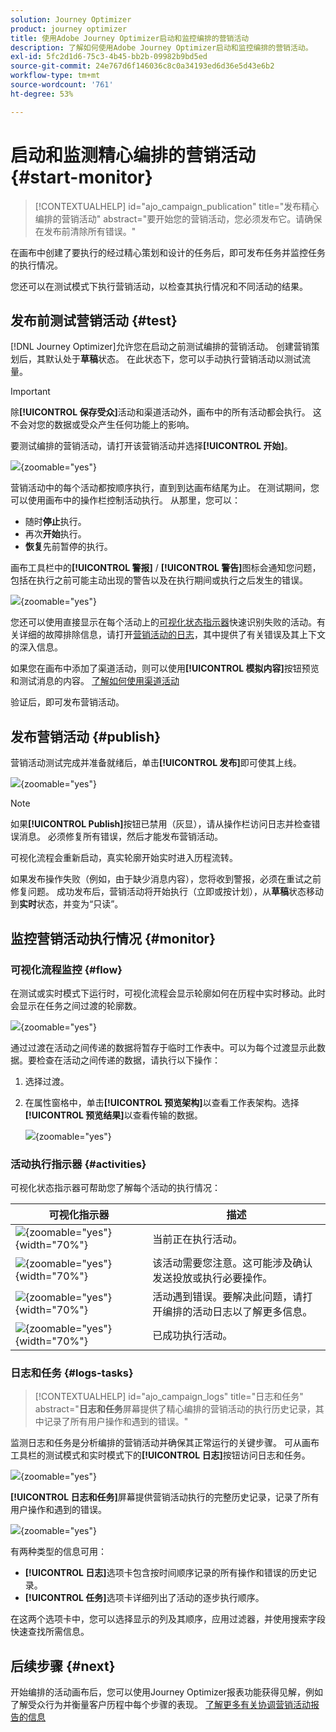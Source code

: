 ```yaml
---
solution: Journey Optimizer
product: journey optimizer
title: 使用Adobe Journey Optimizer启动和监控编排的营销活动
description: 了解如何使用Adobe Journey Optimizer启动和监控编排的营销活动。
exl-id: 5fc2d1d6-75c3-4b45-bb2b-09982b9bd5ed
source-git-commit: 24e767d6f146036c8c0a34193ed6d36e5d43e6b2
workflow-type: tm+mt
source-wordcount: '761'
ht-degree: 53%

---
```



# 启动和监测精心编排的营销活动 {#start-monitor}

>[!CONTEXTUALHELP]
>id="ajo_campaign_publication"
>title="发布精心编排的营销活动"
>abstract="要开始您的营销活动，您必须发布它。请确保在发布前清除所有错误。"

在画布中创建了要执行的经过精心策划和设计的任务后，即可发布任务并监控任务的执行情况。

您还可以在测试模式下执行营销活动，以检查其执行情况和不同活动的结果。

## 发布前测试营销活动 {#test}

[!DNL Journey Optimizer]允许您在启动之前测试编排的营销活动。 创建营销策划后，其默认处于&#x200B;**草稿**&#x200B;状态。 在此状态下，您可以手动执行营销活动以测试流量。

>[!IMPORTANT]
>
>除&#x200B;**[!UICONTROL 保存受众]**&#x200B;活动和渠道活动外，画布中的所有活动都会执行。 这不会对您的数据或受众产生任何功能上的影响。

要测试编排的营销活动，请打开该营销活动并选择&#x200B;**[!UICONTROL 开始]**。

![](assets/campaign-start.png){zoomable="yes"}

营销活动中的每个活动都按顺序执行，直到到达画布结尾为止。 在测试期间，您可以使用画布中的操作栏控制活动执行。 从那里，您可以：

* 随时&#x200B;**停止**&#x200B;执行。
* 再次&#x200B;**开始**&#x200B;执行。
* **恢复**&#x200B;先前暂停的执行。

画布工具栏中的&#x200B;**[!UICONTROL 警报]** / **[!UICONTROL 警告]**&#x200B;图标会通知您问题，包括在执行之前可能主动出现的警告以及在执行期间或执行之后发生的错误。

![](assets/campaign-warning.png){zoomable="yes"}

您还可以使用直接显示在每个活动上的[可视化状态指示器](#activities)快速识别失败的活动。有关详细的故障排除信息，请打开[营销活动的日志](#logs-tasks)，其中提供了有关错误及其上下文的深入信息。

如果您在画布中添加了渠道活动，则可以使用&#x200B;**[!UICONTROL 模拟内容]**&#x200B;按钮预览和测试消息的内容。 [了解如何使用渠道活动](activities/channels.md)

验证后，即可发布营销活动。

## 发布营销活动 {#publish}

营销活动测试完成并准备就绪后，单击&#x200B;**[!UICONTROL 发布]**&#x200B;即可使其上线。

![](assets/campaign-publish.png){zoomable="yes"}

>[!NOTE]
>
>如果&#x200B;**[!UICONTROL Publish]**&#x200B;按钮已禁用（灰显），请从操作栏访问日志并检查错误消息。 必须修复所有错误，然后才能发布营销活动。

可视化流程会重新启动，真实轮廓开始实时进入历程流转。

如果发布操作失败（例如，由于缺少消息内容），您将收到警报，必须在重试之前修复问题。 成功发布后，营销活动将开始执行（立即或按计划），从&#x200B;**草稿**&#x200B;状态移动到&#x200B;**实时**&#x200B;状态，并变为“只读”。

## 监控营销活动执行情况 {#monitor}

### 可视化流程监控 {#flow}

在测试或实时模式下运行时，可视化流程会显示轮廓如何在历程中实时移动。此时会显示在任务之间过渡的轮廓数。

![](assets/workflow-execution.png){zoomable="yes"}

通过过渡在活动之间传递的数据将暂存于临时工作表中。可以为每个过渡显示此数据。要检查在活动之间传递的数据，请执行以下操作：

1. 选择过渡。
1. 在属性窗格中，单击&#x200B;**[!UICONTROL 预览架构]**&#x200B;以查看工作表架构。选择&#x200B;**[!UICONTROL 预览结果]**&#x200B;以查看传输的数据。

   ![](assets/transition.png){zoomable="yes"}

### 活动执行指示器 {#activities}

可视化状态指示器可帮助您了解每个活动的执行情况：

| 可视化指示器 | 描述 |
|-----|------------|
| ![](assets/activity-status-pending.png){zoomable="yes"}{width="70%"} | 当前正在执行活动。 |
| ![](assets/activity-status-orange.png){zoomable="yes"}{width="70%"} | 该活动需要您注意。这可能涉及确认发送投放或执行必要操作。 |
| ![](assets/activity-status-red.png){zoomable="yes"}{width="70%"} | 活动遇到错误。要解决此问题，请打开编排的活动日志以了解更多信息。 |
| ![](assets/activity-status-green.png){zoomable="yes"}{width="70%"} | 已成功执行活动。 |

### 日志和任务 {#logs-tasks}

>[!CONTEXTUALHELP]
>id="ajo_campaign_logs"
>title="日志和任务"
>abstract="**日志和任务**&#x200B;屏幕提供了精心编排的营销活动的执行历史记录，其中记录了所有用户操作和遇到的错误。"

监测日志和任务是分析编排的营销活动并确保其正常运行的关键步骤。 可从画布工具栏的测试模式和实时模式下的&#x200B;**[!UICONTROL 日志]**&#x200B;按钮访问日志和任务。

![](assets/logs-button.png){zoomable="yes"}

**[!UICONTROL 日志和任务]**&#x200B;屏幕提供营销活动执行的完整历史记录，记录了所有用户操作和遇到的错误。

![](assets/workflow-logs.png){zoomable="yes"}

有两种类型的信息可用：

* **[!UICONTROL 日志]**&#x200B;选项卡包含按时间顺序记录的所有操作和错误的历史记录。
* **[!UICONTROL 任务]**&#x200B;选项卡详细列出了活动的逐步执行顺序。

在这两个选项卡中，您可以选择显示的列及其顺序，应用过滤器，并使用搜索字段快速查找所需信息。

## 后续步骤 {#next}

开始编排的活动画布后，您可以使用Journey Optimizer报表功能获得见解，例如了解受众行为并衡量客户历程中每个步骤的表现。 [了解更多有关协调营销活动报告的信息](../orchestrated/reporting-campaigns.md)
